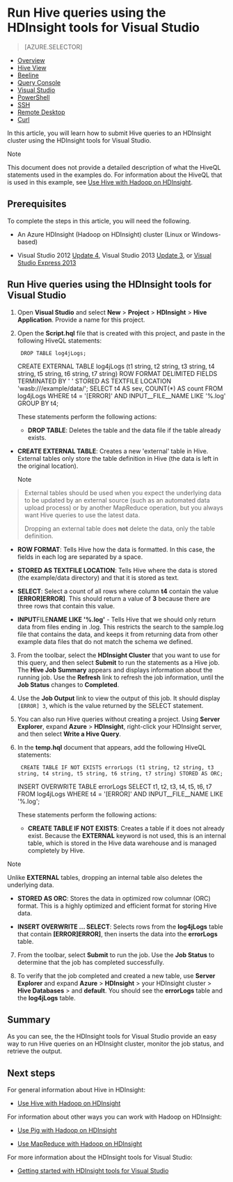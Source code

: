 <properties
   pageTitle="Hive query with Hadoop tools for Visual Studio | Microsoft Azure"
   description="Learn how to use Hive with Hadoop in HDInsight using Visual Studio Hadoop tools."
   services="hdinsight"
   documentationCenter=""
   authors="Blackmist"
   manager="paulettm"
   editor="cgronlun"
    tags="azure-portal"/>

<tags
   ms.service="hdinsight"
   ms.devlang="na"
   ms.topic="article"
   ms.tgt_pltfrm="na"
   ms.workload="big-data"
   ms.date="12/04/2015"
   ms.author="larryfr"/>

# Run Hive queries using the HDInsight tools for Visual Studio
> [AZURE.SELECTOR]
- [Overview](../articles/hdinsight/hdinsight-use-hive.md)
- [Hive View](../articles/hdinsight/hdinsight-hadoop-use-hive-ambari-view.md)
- [Beeline](../articles/hdinsight/hdinsight-hadoop-use-hive-beeline.md)
- [Query Console](../articles/hdinsight/hdinsight-hadoop-use-hive-query-console.md)
- [Visual Studio](../articles/hdinsight/hdinsight-hadoop-use-hive-visual-studio.md)
- [PowerShell](../articles/hdinsight/hdinsight-hadoop-use-hive-powershell.md)
- [SSH](../articles/hdinsight/hdinsight-hadoop-use-hive-ssh.md)
- [Remote Desktop](../articles/hdinsight/hdinsight-hadoop-use-hive-remote-desktop.md)
- [Curl](../articles/hdinsight/hdinsight-hadoop-use-hive-curl.md)


In this article, you will learn how to submit Hive queries to an HDInsight cluster using the HDInsight tools for Visual Studio.

> [!NOTE]
> This document does not provide a detailed description of what the HiveQL statements used in the examples do. For information about the HiveQL that is used in this example, see [Use Hive with Hadoop on HDInsight](hdinsight-use-hive.md).
> 
> 
## <a id="prereq"></a>Prerequisites
To complete the steps in this article, you will need the following.

* An Azure HDInsight (Hadoop on HDInsight) cluster (Linux or Windows-based)

* Visual Studio 2012 [Update 4](http://www.microsoft.com/download/details.aspx?id=39305), Visual Studio 2013 [Update 3](http://go.microsoft.com/fwlink/?LinkId=390465), or [Visual Studio Express 2013](http://www.microsoft.com/download/details.aspx?id=40769)


## <a id="run"></a> Run Hive queries using the HDInsight tools for Visual Studio
1. Open **Visual Studio** and select **New** > **Project** > **HDInsight** > **Hive Application**. Provide a name for this project.

2. Open the **Script.hql** file that is created with this project, and paste in the following HiveQL statements:

        DROP TABLE log4jLogs;
     CREATE EXTERNAL TABLE log4jLogs (t1 string, t2 string, t3 string, t4 string, t5 string, t6 string, t7 string)
     ROW FORMAT DELIMITED FIELDS TERMINATED BY ' '
     STORED AS TEXTFILE LOCATION 'wasb:///example/data/';
     SELECT t4 AS sev, COUNT(*) AS count FROM log4jLogs WHERE t4 = '[ERROR]' AND INPUT__FILE__NAME LIKE '%.log' GROUP BY t4;

    These statements perform the following actions:

   * **DROP TABLE**: Deletes the table and the data file if the table already exists.
* **CREATE EXTERNAL TABLE**: Creates a new 'external' table in Hive. External tables only store the table definition in Hive (the data is left in the original location).

  > [!NOTE]
> External tables should be used when you expect the underlying data to be updated by an external source (such as an automated data upload process) or by another MapReduce operation, but you always want Hive queries to use the latest data.
> 
> Dropping an external table does **not** delete the data, only the table definition.
> 
* **ROW FORMAT**: Tells Hive how the data is formatted. In this case, the fields in each log are separated by a space.

* **STORED AS TEXTFILE LOCATION**: Tells Hive where the data is stored (the example/data directory) and that it is stored as text.
* **SELECT**: Select a count of all rows where column **t4** contain the value **[ERROR]ERROR]**. This should return a value of **3** because there are three rows that contain this value.
* **INPUT**FILE**NAME LIKE '%.log'** - Tells Hive that we should only return data from files ending in .log. This restricts the search to the sample.log file that contains the data, and keeps it from returning data from other example data files that do not match the schema we defined.

3. From the toolbar, select the **HDInsight Cluster** that you want to use for this query, and then select **Submit** to run the statements as a Hive job. The **Hive Job Summary** appears and displays information about the running job. Use the **Refresh** link to refresh the job information, until the **Job Status** changes to **Completed**.

4. Use the **Job Output** link to view the output of this job. It should display `[ERROR] 3`, which is the value returned by the SELECT statement.

5. You can also run Hive queries without creating a project. Using **Server Explorer**, expand **Azure** > **HDInsight**, right-click your HDInsight server, and then select **Write a Hive Query**.

6. In the **temp.hql** document that appears, add the following HiveQL statements:

        CREATE TABLE IF NOT EXISTS errorLogs (t1 string, t2 string, t3 string, t4 string, t5 string, t6 string, t7 string) STORED AS ORC;
     INSERT OVERWRITE TABLE errorLogs SELECT t1, t2, t3, t4, t5, t6, t7 FROM log4jLogs WHERE t4 = '[ERROR]' AND INPUT__FILE__NAME LIKE '%.log';

    These statements perform the following actions:

   * **CREATE TABLE IF NOT EXISTS**: Creates a table if it does not already exist. Because the **EXTERNAL** keyword is not used, this is an internal table, which is stored in the Hive data warehouse and is managed completely by Hive.

  > [!NOTE]
> Unlike **EXTERNAL** tables, dropping an internal table also deletes the underlying data.
> 
* **STORED AS ORC**: Stores the data in optimized row columnar (ORC) format. This is a highly optimized and efficient format for storing Hive data.

* **INSERT OVERWRITE ... SELECT**: Selects rows from the **log4jLogs** table that contain **[ERROR]ERROR]**, then inserts the data into the **errorLogs** table.

7. From the toolbar, select **Submit** to run the job. Use the **Job Status** to determine that the job has completed successfully.

8. To verify that the job completed and created a new table, use **Server Explorer** and expand **Azure** > **HDInsight** > your HDInsight cluster > **Hive Databases** > and **default**. You should see the **errorLogs** table and the **log4jLogs** table.


## <a id="summary"></a>Summary
As you can see, the the HDInsight tools for Visual Studio provide an easy way to run Hive queries on an HDInsight cluster, monitor the job status, and retrieve the output.

## <a id="nextsteps"></a>Next steps
For general information about Hive in HDInsight:

* [Use Hive with Hadoop on HDInsight](hdinsight-use-hive.md)

For information about other ways you can work with Hadoop on HDInsight:

* [Use Pig with Hadoop on HDInsight](hdinsight-use-pig.md)

* [Use MapReduce with Hadoop on HDInsight](hdinsight-use-mapreduce.md)


For more information about the HDInsight tools for Visual Studio:

* [Getting started with HDInsight tools for Visual Studio](../HDInsight/hdinsight-hadoop-visual-studio-tools-get-started.md)

[hdinsight-sdk-documentation]: http://msdnstage.redmond.corp.microsoft.com/library/dn479185.aspx

[azure-purchase-options]: http://azure.microsoft.com/pricing/purchase-options/
[azure-member-offers]: http://azure.microsoft.com/pricing/member-offers/
[azure-free-trial]: http://azure.microsoft.com/pricing/free-trial/

[apache-tez]: http://tez.apache.org
[apache-hive]: http://hive.apache.org/
[apache-log4j]: http://en.wikipedia.org/wiki/Log4j
[hive-on-tez-wiki]: https://cwiki.apache.org/confluence/display/Hive/Hive+on+Tez
[import-to-excel]: http://azure.microsoft.com/documentation/articles/hdinsight-connect-excel-power-query/


[hdinsight-use-oozie]: hdinsight-use-oozie.md
[hdinsight-analyze-flight-data]: hdinsight-analyze-flight-delay-data.md



[hdinsight-storage]: hdinsight-use-blob-storage.md

[hdinsight-provision]: hdinsight-provision-clusters.md
[hdinsight-submit-jobs]: hdinsight-submit-hadoop-jobs-programmatically.md
[hdinsight-upload-data]: hdinsight-upload-data.md
[hdinsight-get-started]: hdinsight-get-started.md

[powershell-here-strings]: http://technet.microsoft.com/library/ee692792.aspx

[image-hdi-hive-powershell]: ./media/hdinsight-use-hive/HDI.HIVE.PowerShell.png
[img-hdi-hive-powershell-output]: ./media/hdinsight-use-hive/HDI.Hive.PowerShell.Output.png
[image-hdi-hive-architecture]: ./media/hdinsight-use-hive/HDI.Hive.Architecture.png
